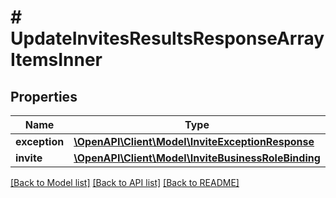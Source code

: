 # # UpdateInvitesResultsResponseArrayItemsInner

## Properties

Name | Type | Description | Notes
------------ | ------------- | ------------- | -------------
**exception** | [**\OpenAPI\Client\Model\InviteExceptionResponse**](InviteExceptionResponse.md) |  | [optional]
**invite** | [**\OpenAPI\Client\Model\InviteBusinessRoleBinding**](InviteBusinessRoleBinding.md) |  | [optional]

[[Back to Model list]](../../README.md#models) [[Back to API list]](../../README.md#endpoints) [[Back to README]](../../README.md)
